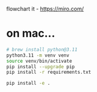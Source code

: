 flowchart it - https://miro.com/



# on mac...
```sh
# brew install python@3.11
python3.11 -m venv venv
source venv/bin/activate
pip install --upgrade pip
pip install -r requirements.txt

pip install -e .
```